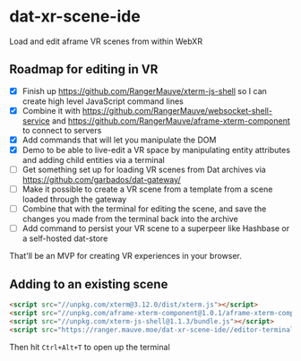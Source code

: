 # dat-xr-scene-ide
Load and edit aframe VR scenes from within WebXR

## Roadmap for editing in VR

- [x] Finish up https://github.com/RangerMauve/xterm-js-shell so I can create high level JavaScript command lines
- [x] Combine it with https://github.com/RangerMauve/websocket-shell-service and https://github.com/RangerMauve/aframe-xterm-component to connect to servers
- [x] Add commands that will let you manipulate the DOM
- [x] Demo to be able to live-edit a VR space by manipulating entity attributes and adding child entities via a terminal
- [ ] Get something set up for loading VR scenes from Dat archives via https://github.com/garbados/dat-gateway/
- [ ] Make it possible to create a VR scene from a template from a scene loaded through the gateway
- [ ] Combine that with the terminal for editing the scene, and save the changes you made from the terminal back into the archive
- [ ] Add command to persist your VR scene to a superpeer like Hashbase or a self-hosted dat-store

That'll be an MVP for creating VR experiences in your browser.

## Adding to an existing scene

```html
<script src="//unpkg.com/xterm@3.12.0/dist/xterm.js"></script>
<script src="//unpkg.com/aframe-xterm-component@1.0.1/aframe-xterm-component.js"></script>
<script src="//unpkg.com/xterm-js-shell@1.1.3/bundle.js"></script>
<script src="https://ranger.mauve.moe/dat-xr-scene-ide//editor-terminal.js"></script>
```

Then hit `Ctrl+Alt+T` to open up the terminal
